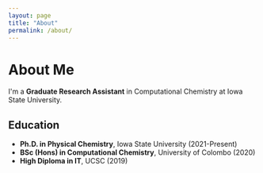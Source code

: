```yaml
---
layout: page
title: "About"
permalink: /about/
---
```

# About Me  
I'm a **Graduate Research Assistant** in Computational Chemistry at Iowa State University.

## Education  
- **Ph.D. in Physical Chemistry**, Iowa State University (2021-Present)  
- **BSc (Hons) in Computational Chemistry**, University of Colombo (2020)  
- **High Diploma in IT**, UCSC (2019)  
